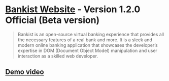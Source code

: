 # [Bankist Website](https://omnifood-ayman99.netlify.app/) - Version 1.2.0 Official (Beta version)
> Bankist is an open-source virtual banking experience that provides all the necessary features of a real bank and more. It is a sleek and modern online banking application that showcases the developer’s expertise in DOM (Document Object Model) manipulation and user interaction as a skilled web developer.


## [Demo video](https://drive.google.com/file/d/1E4KEbAbFm1IIXgiTw7sIsvXniK__ewVz/view?usp=sharing)


